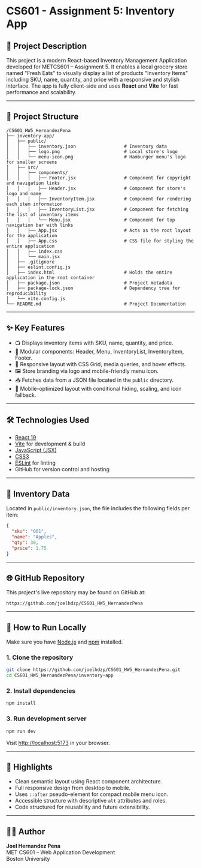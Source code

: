 # CS601 - Assignment 5: Inventory App

## 📄 Project Description
This project is a modern React-based Inventory Management Application developed for METCS601 – Assignment 5. It enables a local grocery store named "Fresh Eats" to visually display a list of products "Inventory Items" including SKU, name, quantity, and price with a responsive and stylish interface. The app is fully client-side and uses **React** and **Vite** for fast performance and scalability.

---

## 📁 Project Structure

```
/CS601_HW5_HernandezPena
├── inventory-app/
│   ├── public/
│   │   ├── inventory.json                  # Inventory data
│   │   ├── logo.png                        # Local store's logo
│   │   └── menu-icon.png                   # Hamburger menu's logo for smaller screens
│   ├── src/
│   │   ├── components/
│   │   │   ├── Footer.jsx                  # Component for copyright and navigation links
│   │   │   ├── Header.jsx                  # Component for store's logo and name
│   │   │   ├── InventoryItem.jsx           # Component for rendering each item information
│   │   │   ├── InventoryList.jsx           # Component for fetching the list of inventory items
│   │   │   └── Menu.jsx                    # Component for top navigation bar with links
│   │   ├── App.jsx                         # Acts as the root layout for the application
│   │   ├── App.css                         # CSS file for styling the entire application
│   │   ├── index.css
│   │   └── main.jsx
│   ├── .gitignore
│   ├── eslint.config.js
│   ├── index.html                          # Holds the entire application in the root container
│   ├── package.json                        # Project metadata
│   ├── package-lock.json                   # Dependency tree for reproducibility
│   └── vite.config.js
└── README.md                               # Project Documentation
```

---

## ✨ Key Features

- 📺 Displays inventory items with SKU, name, quantity, and price.
- 🧩 Modular components: Header, Menu, InventoryList, InventoryItem, Footer.
- 🎨 Responsive layout with CSS Grid, media queries, and hover effects.
- 🖼️ Store branding via logo and mobile-friendly menu icon.
- 📥 Fetches data from a JSON file located in the `public` directory.
- 📱 Mobile-optimized layout with conditional hiding, scaling, and icon fallback.

---

## 🛠️ Technologies Used

- [React 19](https://react.dev/)
- [Vite](https://vitejs.dev/) for development & build
- [JavaScript (JSX)](https://reactjs.org/docs/introducing-jsx.html)
- [CSS3](https://developer.mozilla.org/en-US/docs/Web/CSS)
- [ESLint](https://eslint.org/) for linting
- GitHub for version control and hosting

---

## 💾 Inventory Data

Located in `public/inventory.json`, the file includes the following fields per item:

```json
{
  "sku": "001",
  "name": "Apples",
  "qty": 30,
  "price": 1.75
}
```

---

## 🌐 GitHub Repository
This project's live repository may be found on GitHub at:
   ```
   https://github.com/joelhdzp/CS601_HW5_HernandezPena
   ```

---

## 🚀 How to Run Locally

Make sure you have [Node.js](https://nodejs.org/) and [npm](https://www.npmjs.com/) installed.

### 1. Clone the repository

```bash
git clone https://github.com/joelhdzp/CS601_HW5_HernandezPena.git
cd CS601_HW5_HernandezPena/inventory-app
```

### 2. Install dependencies

```bash
npm install
```

### 3. Run development server

```bash
npm run dev
```

Visit [http://localhost:5173](http://localhost:5173) in your browser.

---

## 🌟 Highlights

- Clean semantic layout using React component architecture.
- Full responsive design from desktop to mobile.
- Uses `::after` pseudo-element for compact mobile menu icon.
- Accessible structure with descriptive `alt` attributes and roles.
- Code structured for reusability and future extensibility.

---

## 👨‍💻 Author
**Joel Hernandez Pena**  
MET CS601 – Web Application Development  
Boston University
